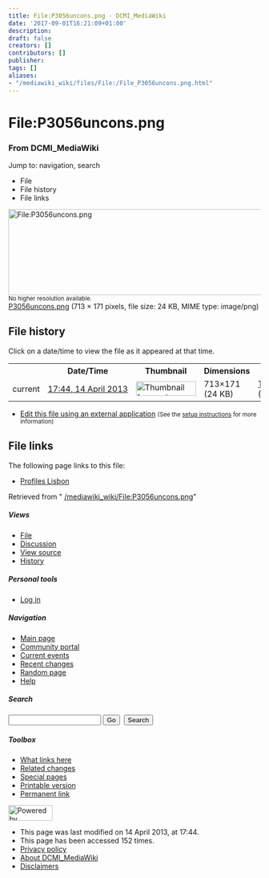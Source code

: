 ```yaml
---
title: File:P3056uncons.png - DCMI_MediaWiki
date: '2017-09-01T16:21:09+01:00'
description: 
draft: false
creators: []
contributors: []
publisher: 
tags: []
aliases:
- "/mediawiki_wiki/files/File:/File_P3056uncons.png.html"
---
```


<a id="top"></a>
# File:P3056uncons.png

### From DCMI\_MediaWiki

Jump to: navigation, search
<!-- start content -->
- File
- File history
- File links

 [<img alt="File:P3056uncons.png" src="/images/e/e7/P3056uncons.png" width="713" height="171">](/mediawiki_wiki/files/P3056uncons.png)  
<small>No higher resolution available.</small>  
 [P3056uncons.png](/images/e/e7/P3056uncons.png)‎ (713 × 171 pixels, file size: 24 KB, MIME type: image/png)
<!-- 
NewPP limit report
Preprocessor node count: 0/1000000
Post-expand include size: 0/2097152 bytes
Template argument size: 0/2097152 bytes
Expensive parser function count: 0/100
-->
## File history

Click on a date/time to view the file as it appeared at that time.

<table class="wikitable filehistory">
  <tr>
    <td></td>
    <th>Date/Time</th>
    <th>Thumbnail</th>
    <th>Dimensions</th>
    <th>User</th>
    <th>Comment</th>
  </tr>
  <tr>
    <td>current</td>
    <td class="filehistory-selected" style="white-space: nowrap;"><a href="/mediawiki_wiki/files/P3056uncons.png">17:44, 14 April 2013</a></td>
    <td><a href="/images/e/e7/P3056uncons.png"><img alt="Thumbnail for version as of 17:44, 14 April 2013" src="/images/e/e7/P3056uncons.png" width="120" height="29"></a></td>
    <td>713×171 <span style="white-space: nowrap;">(24 KB)</span>
    </td>
    <td>
      <a href="/index.php/User:TomBaker" title="User:TomBaker" class="mw-userlink">TomBaker</a> <span style="white-space: nowrap;"> <span class="mw-usertoollinks">(<a href="/index.php?title=User_talk:TomBaker&amp;action=edit&amp;redlink=1" class="new" title="User talk:TomBaker (page does not exist)">Talk</a> | <a href="/index.php/Special:Contributions/TomBaker" title="Special:Contributions/TomBaker">contribs</a>)</span></span>
    </td>
    <td></td>
  </tr>
</table>

  

- [Edit this file using an external application](/index.php?title=File:P3056uncons.png&action=edit&externaledit=true&mode=file "File:P3056uncons.png") <small>(See the <a href="http://www.mediawiki.org/wiki/Manual:External_editors" class="external text" rel="nofollow">setup instructions</a> for more information)</small>

## File links

The following page links to this file:

- [Profiles Lisbon](/index.php/Profiles_Lisbon "Profiles Lisbon")

Retrieved from " [/mediawiki_wiki/File:P3056uncons.png](/mediawiki_wiki/files/File:/File:P3056uncons.png.html)"

<!-- end content -->

##### Views

- [File](/mediawiki_wiki/files/File:/File:P3056uncons.png.html "View the file page [c]")
- [Discussion](/index.php?title=File_talk:P3056uncons.png&action=edit&redlink=1 "Discussion about the content page [t]")
- [View source](/index.php?title=File:P3056uncons.png&action=edit "This page is protected.
You can view its source [e]")
- [History](/index.php?title=File:P3056uncons.png&action=history "Past revisions of this page [h]")

##### Personal tools

- [Log in](/index.php?title=Special:UserLogin&returnto=File:P3056uncons.png "You are encouraged to log in; however, it is not mandatory [o]")

<script type="text/javascript"> if (window.isMSIE55) fixalpha(); </script>

##### Navigation

- [Main page](/index.php/Main_Page "Visit the main page [z]")
- [Community portal](/index.php/DCMI_MediaWiki:Community_portal "About the project, what you can do, where to find things")
- [Current events](/index.php/DCMI_MediaWiki:Current_events "Find background information on current events")
- [Recent changes](/index.php/Special:RecentChanges "The list of recent changes in the wiki [r]")
- [Random page](/index.php/Special:Random "Load a random page [x]")
- [Help](/index.php/Help:Contents "The place to find out")

##### <label for="searchInput">Search</label>

<form action="/index.php" id="searchform">
				<input type="hidden" name="title" value="Special:Search">
				<input id="searchInput" title="Search DCMI_MediaWiki" accesskey="f" type="search" name="search">
				<input type="submit" name="go" class="searchButton" id="searchGoButton" value="Go" title="Go to a page with this exact name if exists"> 
				<input type="submit" name="fulltext" class="searchButton" id="mw-searchButton" value="Search" title="Search the pages for this text">
			</form>

##### Toolbox

- [What links here](/index.php/Special:WhatLinksHere/File:P3056uncons.png "List of all wiki pages that link here [j]")
- [Related changes](/index.php/Special:RecentChangesLinked/File:P3056uncons.png "Recent changes in pages linked from this page [k]")
- [Special pages](/index.php/Special:SpecialPages "List of all special pages [q]")
- [Printable version](/index.php?title=File:P3056uncons.png&printable=yes "Printable version of this page [p]")
- [Permanent link](/index.php?title=File:P3056uncons.png&oldid=4830 "Permanent link to this revision of the page")

<!-- end of the left (by default at least) column -->

 [<img src="/skins/common/images/poweredby_mediawiki_88x31.png" height="31" width="88" alt="Powered by MediaWiki">](http://www.mediawiki.org/)

- This page was last modified on 14 April 2013, at 17:44.
- This page has been accessed 152 times.
- [Privacy policy](/index.php/DCMI_MediaWiki:Privacy_policy "DCMI MediaWiki:Privacy policy")
- [About DCMI\_MediaWiki](/index.php/DCMI_MediaWiki:About "DCMI MediaWiki:About")
- [Disclaimers](/index.php/DCMI_MediaWiki:General_disclaimer "DCMI MediaWiki:General disclaimer")

<script>if (window.runOnloadHook) runOnloadHook();</script><!-- Served in 0.541 secs. -->
